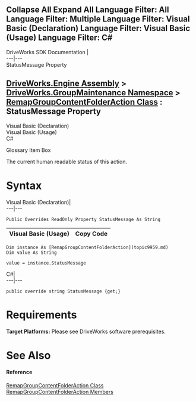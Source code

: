        

 Collapse All Expand All  Language Filter: All  Language Filter: Multiple  Language Filter: Visual Basic (Declaration) Language Filter: Visual Basic (Usage) Language Filter: C#  
---  
DriveWorks SDK Documentation  |   
---|---  
StatusMessage Property   
  
[DriveWorks.Engine Assembly](topic2156.md) > [DriveWorks.GroupMaintenance Namespace](topic9628.md) > [RemapGroupContentFolderAction Class](topic9959.md) : StatusMessage Property  
---  
  
Visual Basic (Declaration)    
Visual Basic (Usage)    
C# 

Glossary Item Box

The current human readable status of this action. 

# Syntax

Visual Basic (Declaration)|   
---|---  
      
    
    Public Overrides ReadOnly Property StatusMessage As String  
  
Visual Basic (Usage)| Copy Code  
---|---  
      
    
    Dim instance As [RemapGroupContentFolderAction](topic9959.md)
    Dim value As String
     
    value = instance.StatusMessage  
  
C#|   
---|---  
      
    
    public override string StatusMessage {get;}  
  
# Requirements

**Target Platforms:** Please see DriveWorks software prerequisites.

# See Also

#### Reference

[RemapGroupContentFolderAction Class](topic9959.md)   
[RemapGroupContentFolderAction Members](topic9960.md)


